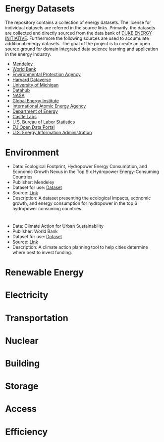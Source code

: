# Energy Datasets
The repository contains a collection of energy datasets. The license for individual datasets are referred in the source links. Primarily, the datasets are collected and directly sourced from the data bank of [DUKE ENERGY INITIATIVE](https://energy.duke.edu/research/energy-data/resources). Furthermore the following sources are used to accumulate additional energy datasets. The goal of the project is to create an open source ground for domain integrated data science learning and application in the energy industry.

* [Mendeley](https://data.mendeley.com/)
* [World Bank](https://datacatalog.worldbank.org/home)
* [Environmental Protection Agency](epa.gov)
* [Harvard Dataverse](https://dataverse.harvard.edu/)
* [University of Michigan](https://www.icpsr.umich.edu/web/pages/)
* [Datahub](https://datahub.io/)
* [NASA](https://data.nasa.gov/)
* [Global Energy Institute](https://www.globalenergyinstitute.org/)
* [International Atomic Energy Agency](https://www.iaea.org/publications)
* [Department of Energy](https://www.energy.gov/)
* [Castle Labs](https://castlelab.princeton.edu/datasets/)
* [U.S. Bureau of Labor Statistics](https://www.bls.gov/oes/current/naics4_221100.htm)
* [EU Open Data Portal](https://data.europa.eu/data/datasets/)
* [U.S. Energy Information Administration](https://www.eia.gov/)




# Environment
* Data: Ecological Footprint, Hydropower Energy Consumption, and Economic Growth Nexus in the Top Six Hydropower Energy-Consuming Countries
* Publisher: Mendeley
* Dataset for use: [Dataset](https://github.com/siddique1729/energy-datasets/blob/main/Electricity/Hydro-EF%20dataset.xlsx)
* Source: [Link](https://data.mendeley.com/datasets/6cm67khddr/1)
* Description: A dataset presenting the ecological impacts, economic growth, and energy consumption for hydropower in the top 6 hydropower consuming countries.
#
* Data: Climate Action for Urban Sustainability
* Publisher: World Bank
* Dataset for use: [Dataset]()
* Source: [Link](https://datacatalog.worldbank.org/search/dataset/0042029)
* Description: A climate action planning tool to help cities determine where best to invest funding.
#

# Renewable Energy
# Electricity
# Transportation
# Nuclear
# Building
# Storage
# Access
# Efficiency
